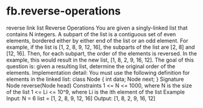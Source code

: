 # fb.reverse-operations
reverse link list
Reverse Operations
You are given a singly-linked list that contains N integers. A subpart of the list is a contiguous set of even elements, bordered either by either end of the list or an odd element. For example, if the list is [1, 2, 8, 9, 12, 16], the subparts of the list are [2, 8] and [12, 16].
Then, for each subpart, the order of the elements is reversed. In the example, this would result in the new list, [1, 8, 2, 9, 16, 12].
The goal of this question is: given a resulting list, determine the original order of the elements.
Implementation detail:
You must use the following definition for elements in the linked list:
class Node {
    int data;
    Node next;
}
Signature
Node reverse(Node head)
Constraints
1 <= N <= 1000, where N is the size of the list
1 <= Li <= 10^9, where Li is the ith element of the list
Example
Input:
N = 6
list = [1, 2, 8, 9, 12, 16]
Output:
[1, 8, 2, 9, 16, 12]
